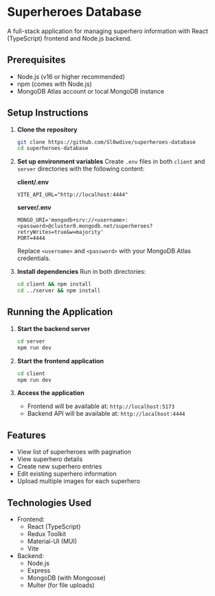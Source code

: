 # Superheroes Database

A full-stack application for managing superhero information with React (TypeScript) frontend and Node.js backend.

## Prerequisites

- Node.js (v16 or higher recommended)
- npm (comes with Node.js)
- MongoDB Atlas account or local MongoDB instance

## Setup Instructions

1. **Clone the repository**
   ```bash
   git clone https://github.com/Sl0wdive/superheroes-database
   cd superheroes-database
   ```

2. **Set up environment variables**
   Create `.env` files in both `client` and `server` directories with the following content:

   **client/.env**
   ```
   VITE_API_URL="http://localhost:4444"
   ```

   **server/.env**
   ```
   MONGO_URI='mongodb+srv://<username>:<password>@cluster0.mongodb.net/superheroes?retryWrites=true&w=majority'
   PORT=4444
   ```

   Replace `<username>` and `<password>` with your MongoDB Atlas credentials.

3. **Install dependencies**
   Run in both directories:
   ```bash
   cd client && npm install
   cd ../server && npm install
   ```

## Running the Application

1. **Start the backend server**
   ```bash
   cd server
   npm run dev
   ```

2. **Start the frontend application**
   ```bash
   cd client
   npm run dev
   ```

3. **Access the application**
   * Frontend will be available at: `http://localhost:5173`
   * Backend API will be available at: `http://localhost:4444`

## Features

* View list of superheroes with pagination
* View superhero details
* Create new superhero entries
* Edit existing superhero information
* Upload multiple images for each superhero

## Technologies Used

* Frontend:
   * React (TypeScript)
   * Redux Toolkit
   * Material-UI (MUI)
   * Vite
* Backend:
   * Node.js
   * Express
   * MongoDB (with Mongoose)
   * Multer (for file uploads)